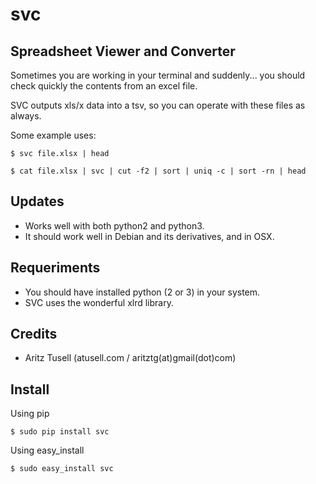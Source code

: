 svc
==

Spreadsheet Viewer and Converter
--

Sometimes you are working in your terminal and suddenly... you should check quickly the contents from an excel file.

SVC outputs xls/x data into a tsv, so you can operate with these files as always.


Some example uses:

    $ svc file.xlsx | head
    
    $ cat file.xlsx | svc | cut -f2 | sort | uniq -c | sort -rn | head


Updates
--

* Works well with both python2 and python3.
* It should work well in Debian and its derivatives, and in OSX.

Requeriments
--
* You should have installed python (2 or 3) in your system.
* SVC uses the wonderful xlrd library.

Credits
--
* Aritz Tusell (atusell.com / aritztg(at)gmail(dot)com)

Install
--
Using pip

    $ sudo pip install svc
    
Using easy_install

    $ sudo easy_install svc
